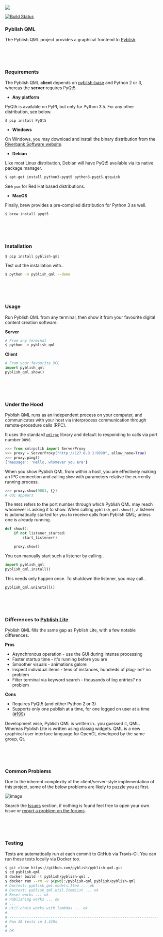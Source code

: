 
![](https://cloud.githubusercontent.com/assets/2152766/16178722/30c3d28c-3648-11e6-8361-84f04113af4b.gif)

[![Build Status](https://travis-ci.org/pyblish/pyblish-qml.svg?branch=master)](https://travis-ci.org/pyblish/pyblish-qml)

### Pyblish QML

The Pyblish QML project provides a graphical frontend to [Pyblish](http://pyblish.com).

<br>
<br>
<br>

### Requirements

The Pyblish QML **client** depends on [pyblish-base](https://github.com/pyblish/pyblish-base) and Python 2 or 3, whereas the **server** requires PyQt5.

- **Any platform** 
 
 PyQt5 is available on PyPI, but only for Python 3.5. For any other distribution, see below.

 ```bash
$ pip install PyQt5
```

- **Windows**

 On Windows, you may download and install the binary distribution from the [Riverbank Software website](https://www.riverbankcomputing.com/software/pyqt/download5).

- **Debian**

 Like most Linux distribution, Debian will have PyQt5 available via its native package manager.

 ```bash
$ apt-get install python3-pyqt5 python3-pyqt5.qtquick
```

 See `yum` for Red Hat based distributions.

- **MacOS**

 Finally, brew provides a pre-compiled distribution for Python 3 as well.

 ```bash
$ brew install pyqt5
```

<br>
<br>
<br>

### Installation

```bash
$ pip install pyblish-qml
```

Test out the installation with..

```bash
$ python -m pyblish_qml --demo
```

<br>
<br>
<br>

### Usage

Run Pyblish QML from any terminal, then show it from your favourite digital content creation software.

**Server**

```bash
# From any terminal
$ python -m pyblish_qml
```

**Client**

```python
# From your favourite DCC
import pyblish_qml
pyblish_qml.show()
```

<br>
<br>
<br>

### Under the Hood

Pyblish QML runs as an independent process on your computer, and communicates with your host via interprocess communication through remote-procedure calls (RPC).

It uses the standard [`xmlrpc`](https://docs.python.org/2/library/xmlrpclib.html) library and default to responding to calls via port number `9090`.

```python
>>> from xmlrpclib import ServerProxy
>>> proxy = ServerProxy("http://127.0.0.1:9090", allow_none=True)
>>> proxy.ping()
{'message': 'Hello, whomever you are'}
```

When you show Pyblish QML from within a host, you are effectively making an IPC connection and calling `show` with parameters relative the currently running process.

```python
>>> proxy.show(9001, {})
# GUI appears
```

The `9001` refers to the port number through which Pyblish QML may reach whomever is asking it to show. When calling `pyblish_qml.show()`, a listener is automatically started for you to receive calls from Pyblish QML; unless one is already running.

```python
def show():
    if not listener_started:
        start_listener()

    proxy.show()
```

You can manually start such a listener by calling..

```python
import pyblish_qml
pyblish_qml.install()
```

This needs only happen once. To shutdown the listener, you may call..

```python
pyblish_qml.uninstall()
```

<br>
<br>
<br>

### Differences to [Pyblish Lite](https://github.com/mottosso/pyblish-lite)

Pyblish QML fills the same gap as Pyblish Lite, with a few notable differences.

**Pros**

- Asynchronous operation - use the GUI during intense processing
- Faster startup time - it's running before you are
- Smoother visuals - animations galore
- Inspect individual items - tens of instances, hundreds of plug-ins? no problem
- Filter terminal via keyword search - thousands of log entries? no problem

**Cons**

- Requires PyQt5 (and either Python 2 or 3)
- Supports only one publish at a time, for one logged on user at a time ([#199](https://github.com/pyblish/pyblish-qml/issues/199))

Development wise, Pyblish QML is written in.. you guessed it, QML. Whereas Pyblish Lite is written using classig widgets. QML is a new graphical user interface language for OpenGL developed by the same group, Qt.

<br>
<br>
<br>

### Common Problems

Due to the inherent complexity of the client/server-style implementation of this project, some of the below problems are likely to puzzle you at first.

![image](https://cloud.githubusercontent.com/assets/2152766/16816779/882b6880-4937-11e6-842a-0becb69e5855.png)

Search the [Issues](https://github.com/pyblish/pyblish-qml/issues/new) section, if nothing is found feel free to open your own issue or [report a problem on the forums](http://forums.pyblish.com).

<br>
<br>
<br>

### Testing

Tests are automatically run at each commit to GitHub via Travis-CI. You can run these tests locally via Docker too.

```bash
$ git clone https://github.com/pyblish/pyblish-qml.git
$ cd pyblish-qml
$ docker build -t pyblish/pyblish-qml .
$ docker run --rm -v $(pwd):/pyblish-qml pyblish/pyblish-qml
# Doctest: pyblish_qml.models.Item ... ok
# Doctest: pyblish_qml.util.ItemList ... ok
# Reset works ... ok
# Publishing works ... ok
# ...
# util.chain works with lambdas ... ok
# 
# ----------------------------------------------------------------------
# Ran 20 tests in 1.430s
# 
# OK
```
